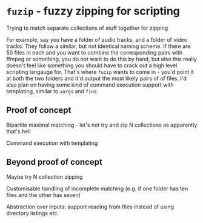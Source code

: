# `fuzip` - fuzzy zipping for scripting

Trying to match separate collections of stuff together for zipping

For example, say you have a folder of audio tracks, and a folder of video tracks. They follow a similar, but not identical naming scheme.
If there are 50 files in each and you want to combine the corresponding pairs with ffmpeg or something, you do not want to do this by hand, but also this really doesn't feel like something you should have to crack out a high level scripting langauge for.
That's where `fuzip` wants to come in - you'd point it at both the two folders and it'd output the most likely pairs of of files.
I'd also plan on having some kind of command execution support with templating, similar to `xargs` and `find`.

## Proof of concept

Bipartite maximal matching - let's not try and zip N collections as apparently that's hell

Command execution with templating

## Beyond proof of concept

Maybe try N collection zipping

Customisable handling of incomplete matching (e.g. if one folder has ten files and the other has seven)

Abstraction over inputs: support reading from files instead of using directory listings etc.
